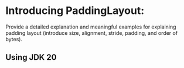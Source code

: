 # Introducing PaddingLayout:
Provide a detailed explanation and meaningful examples for explaining padding layout (introduce size, alignment, stride, padding, and order of bytes).

## Using JDK 20
